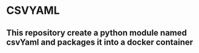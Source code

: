 # CSVYAML

## This repository create a python module named csvYaml and packages it into a docker container
